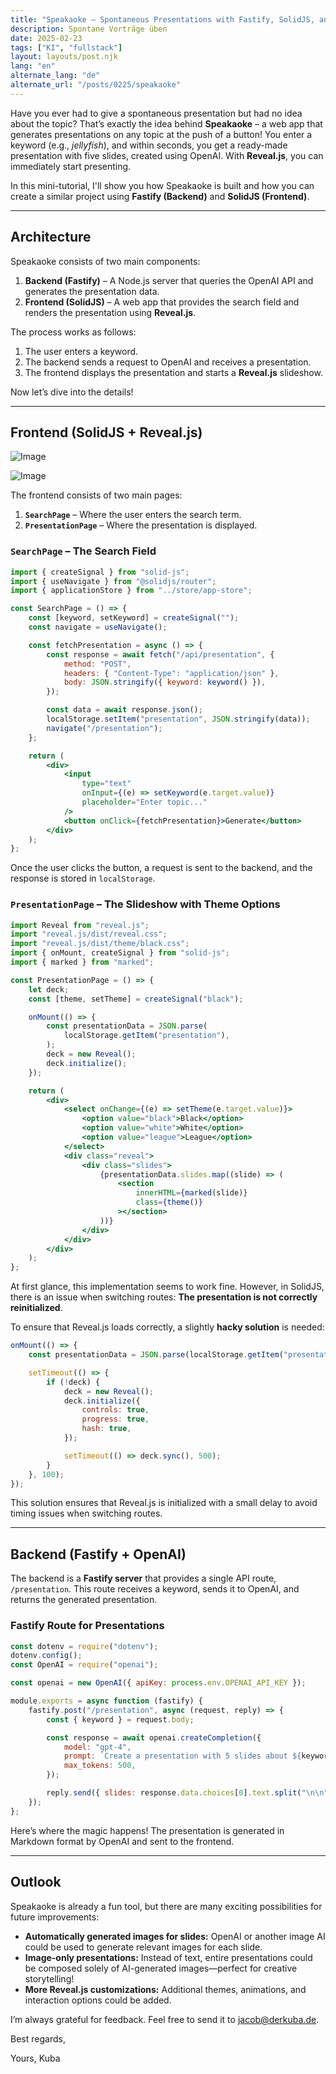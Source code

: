 ```yaml
---
title: "Speakaoke – Spontaneous Presentations with Fastify, SolidJS, and AI"
description: Spontane Vorträge üben
date: 2025-02-23
tags: ["KI", "fullstack"]
layout: layouts/post.njk
lang: "en"
alternate_lang: "de"
alternate_url: "/posts/0225/speakaoke"
---
```


Have you ever had to give a spontaneous presentation but had no idea about the topic? <!-- endOfPreview -->That’s exactly the idea behind **Speakaoke** – a web app that generates presentations on any topic at the push of a button! You enter a keyword (e.g., _jellyfish_), and within seconds, you get a ready-made presentation with five slides, created using OpenAI. With **Reveal.js**, you can immediately start presenting.

In this mini-tutorial, I'll show you how Speakaoke is built and how you can create a similar project using **Fastify (Backend)** and **SolidJS (Frontend)**.

---

## Architecture

Speakaoke consists of two main components:

1. **Backend (Fastify)** – A Node.js server that queries the OpenAI API and generates the presentation data.
2. **Frontend (SolidJS)** – A web app that provides the search field and renders the presentation using **Reveal.js**.

The process works as follows:

1. The user enters a keyword.
2. The backend sends a request to OpenAI and receives a presentation.
3. The frontend displays the presentation and starts a **Reveal.js** slideshow.

Now let’s dive into the details!

---

## Frontend (SolidJS + Reveal.js)

![Image](/img/0225/speakaoke.png "Präsentationsbeispiel")

![Image](/img/0225/kuba-presentation.png "Präsentationsbeispiel")

The frontend consists of two main pages:

1. **`SearchPage`** – Where the user enters the search term.
2. **`PresentationPage`** – Where the presentation is displayed.

### `SearchPage` – The Search Field

```jsx
import { createSignal } from "solid-js";
import { useNavigate } from "@solidjs/router";
import { applicationStore } from "../store/app-store";

const SearchPage = () => {
    const [keyword, setKeyword] = createSignal("");
    const navigate = useNavigate();

    const fetchPresentation = async () => {
        const response = await fetch("/api/presentation", {
            method: "POST",
            headers: { "Content-Type": "application/json" },
            body: JSON.stringify({ keyword: keyword() }),
        });

        const data = await response.json();
        localStorage.setItem("presentation", JSON.stringify(data));
        navigate("/presentation");
    };

    return (
        <div>
            <input
                type="text"
                onInput={(e) => setKeyword(e.target.value)}
                placeholder="Enter topic..."
            />
            <button onClick={fetchPresentation}>Generate</button>
        </div>
    );
};
```

Once the user clicks the button, a request is sent to the backend, and the response is stored in `localStorage`.

### `PresentationPage` – The Slideshow with Theme Options

```jsx
import Reveal from "reveal.js";
import "reveal.js/dist/reveal.css";
import "reveal.js/dist/theme/black.css";
import { onMount, createSignal } from "solid-js";
import { marked } from "marked";

const PresentationPage = () => {
    let deck;
    const [theme, setTheme] = createSignal("black");

    onMount(() => {
        const presentationData = JSON.parse(
            localStorage.getItem("presentation"),
        );
        deck = new Reveal();
        deck.initialize();
    });

    return (
        <div>
            <select onChange={(e) => setTheme(e.target.value)}>
                <option value="black">Black</option>
                <option value="white">White</option>
                <option value="league">League</option>
            </select>
            <div class="reveal">
                <div class="slides">
                    {presentationData.slides.map((slide) => (
                        <section
                            innerHTML={marked(slide)}
                            class={theme()}
                        ></section>
                    ))}
                </div>
            </div>
        </div>
    );
};
```

At first glance, this implementation seems to work fine. However, in SolidJS, there is an issue when switching routes: **The presentation is not correctly reinitialized**.

To ensure that Reveal.js loads correctly, a slightly **hacky solution** is needed:

```jsx
onMount(() => {
    const presentationData = JSON.parse(localStorage.getItem("presentation"));

    setTimeout(() => {
        if (!deck) {
            deck = new Reveal();
            deck.initialize({
                controls: true,
                progress: true,
                hash: true,
            });

            setTimeout(() => deck.sync(), 500);
        }
    }, 100);
});
```

This solution ensures that Reveal.js is initialized with a small delay to avoid timing issues when switching routes.

---

## Backend (Fastify + OpenAI)

The backend is a **Fastify server** that provides a single API route, `/presentation`. This route receives a keyword, sends it to OpenAI, and returns the generated presentation.

### **Fastify Route for Presentations**

```js
const dotenv = require("dotenv");
dotenv.config();
const OpenAI = require("openai");

const openai = new OpenAI({ apiKey: process.env.OPENAI_API_KEY });

module.exports = async function (fastify) {
    fastify.post("/presentation", async (request, reply) => {
        const { keyword } = request.body;

        const response = await openai.createCompletion({
            model: "gpt-4",
            prompt: `Create a presentation with 5 slides about ${keyword}. Each slide should have a Markdown heading and short bullet points.`,
            max_tokens: 500,
        });

        reply.send({ slides: response.data.choices[0].text.split("\n\n") });
    });
};
```

Here’s where the magic happens! The presentation is generated in Markdown format by OpenAI and sent to the frontend.

---

## Outlook

Speakaoke is already a fun tool, but there are many exciting possibilities for future improvements:

-   **Automatically generated images for slides:** OpenAI or another image AI could be used to generate relevant images for each slide.
-   **Image-only presentations:** Instead of text, entire presentations could be composed solely of AI-generated images—perfect for creative storytelling!
-   **More Reveal.js customizations:** Additional themes, animations, and interaction options could be added.

I’m always grateful for feedback.
Feel free to send it to jacob@derkuba.de.

Best regards,

Yours, Kuba
